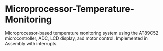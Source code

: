 # Microprocessor-Temperature-Monitoring
Microprocessor-based temperature monitoring system using the AT89C52 microcontroller, ADC, LCD display, and motor control. Implemented in Assembly with interrupts.
